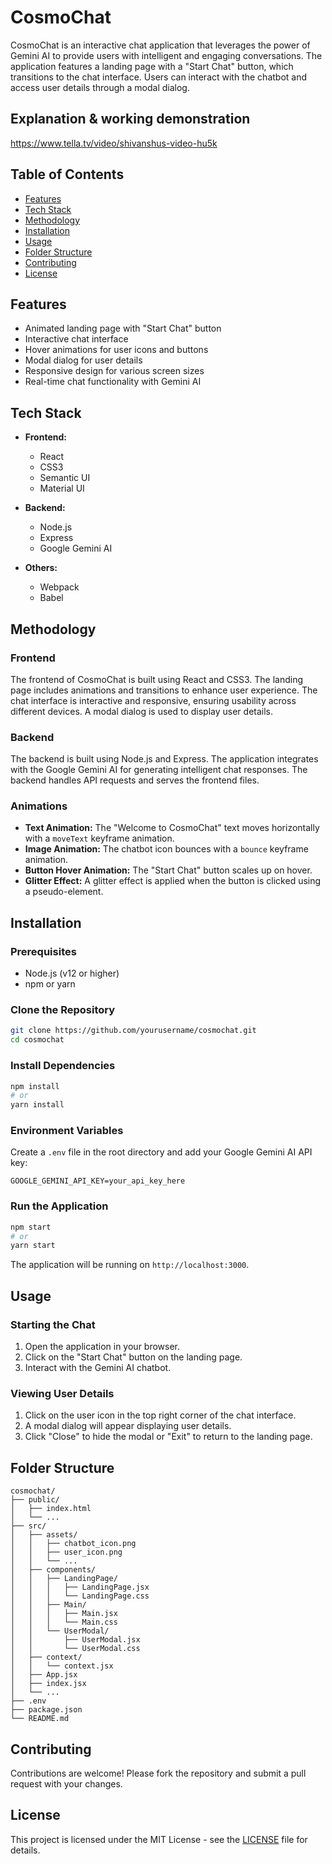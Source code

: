 
# CosmoChat

CosmoChat is an interactive chat application that leverages the power of Gemini AI to provide users with intelligent and engaging conversations. The application features a landing page with a "Start Chat" button, which transitions to the chat interface. Users can interact with the chatbot and access user details through a modal dialog.

## Explanation & working demonstration 

https://www.tella.tv/video/shivanshus-video-hu5k 

## Table of Contents

- [Features](#features)
- [Tech Stack](#tech-stack)
- [Methodology](#methodology)
- [Installation](#installation)
- [Usage](#usage)
- [Folder Structure](#folder-structure)
- [Contributing](#contributing)
- [License](#license)

## Features

- Animated landing page with "Start Chat" button
- Interactive chat interface
- Hover animations for user icons and buttons
- Modal dialog for user details
- Responsive design for various screen sizes
- Real-time chat functionality with Gemini AI

## Tech Stack

- **Frontend:**
  - React
  - CSS3
  - Semantic UI
  - Material UI

- **Backend:**
  - Node.js
  - Express
  - Google Gemini AI

- **Others:**
  - Webpack
  - Babel

## Methodology

### Frontend

The frontend of CosmoChat is built using React and CSS3. The landing page includes animations and transitions to enhance user experience. The chat interface is interactive and responsive, ensuring usability across different devices. A modal dialog is used to display user details.

### Backend

The backend is built using Node.js and Express. The application integrates with the Google Gemini AI for generating intelligent chat responses. The backend handles API requests and serves the frontend files.

### Animations

- **Text Animation:** The "Welcome to CosmoChat" text moves horizontally with a `moveText` keyframe animation.
- **Image Animation:** The chatbot icon bounces with a `bounce` keyframe animation.
- **Button Hover Animation:** The "Start Chat" button scales up on hover.
- **Glitter Effect:** A glitter effect is applied when the button is clicked using a pseudo-element.

## Installation

### Prerequisites

- Node.js (v12 or higher)
- npm or yarn

### Clone the Repository

```bash
git clone https://github.com/yourusername/cosmochat.git
cd cosmochat
```

### Install Dependencies

```bash
npm install
# or
yarn install
```

### Environment Variables

Create a `.env` file in the root directory and add your Google Gemini AI API key:

```
GOOGLE_GEMINI_API_KEY=your_api_key_here
```

### Run the Application

```bash
npm start
# or
yarn start
```

The application will be running on `http://localhost:3000`.

## Usage

### Starting the Chat

1. Open the application in your browser.
2. Click on the "Start Chat" button on the landing page.
3. Interact with the Gemini AI chatbot.

### Viewing User Details

1. Click on the user icon in the top right corner of the chat interface.
2. A modal dialog will appear displaying user details.
3. Click "Close" to hide the modal or "Exit" to return to the landing page.

## Folder Structure

```
cosmochat/
├── public/
│   ├── index.html
│   └── ...
├── src/
│   ├── assets/
│   │   ├── chatbot_icon.png
│   │   ├── user_icon.png
│   │   └── ...
│   ├── components/
│   │   ├── LandingPage/
│   │   │   ├── LandingPage.jsx
│   │   │   └── LandingPage.css
│   │   ├── Main/
│   │   │   ├── Main.jsx
│   │   │   └── Main.css
│   │   └── UserModal/
│   │       ├── UserModal.jsx
│   │       └── UserModal.css
│   ├── context/
│   │   └── context.jsx
│   ├── App.jsx
│   ├── index.jsx
│   └── ...
├── .env
├── package.json
└── README.md
```

## Contributing

Contributions are welcome! Please fork the repository and submit a pull request with your changes.

## License

This project is licensed under the MIT License - see the [LICENSE](LICENSE) file for details.
